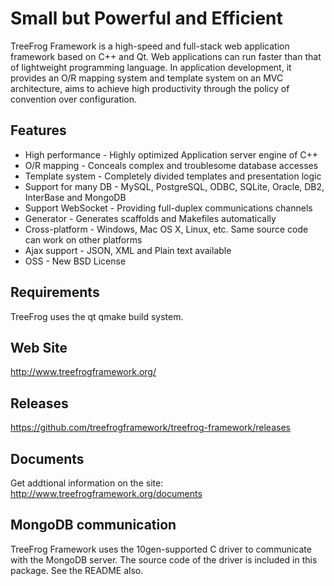 Small but Powerful and Efficient
================================

TreeFrog Framework is a high-speed and full-stack web application framework
based on C++ and Qt. Web applications can run faster than that of lightweight
programming language. In application development, it provides an O/R mapping
system and template system on an MVC architecture, aims to achieve high
productivity through the policy of convention over configuration.

Features
--------
 * High performance  - Highly optimized Application server engine of C++
 * O/R mapping  - Conceals complex and troublesome database accesses
 * Template system  - Completely divided templates and presentation logic
 * Support for many DB  - MySQL, PostgreSQL, ODBC, SQLite, Oracle, DB2,
                          InterBase and MongoDB
 * Support WebSocket  - Providing full-duplex communications channels
 * Generator  - Generates scaffolds and Makefiles automatically
 * Cross-platform  - Windows, Mac OS X, Linux, etc.  Same source code can
                     work on other platforms
 * Ajax support  - JSON, XML and Plain text available
 * OSS  - New BSD License

Requirements
------------
TreeFrog uses the qt qmake build system.

Web Site
--------
 http://www.treefrogframework.org/

Releases
--------
 https://github.com/treefrogframework/treefrog-framework/releases

Documents
---------
 Get addtional information on the site:
 http://www.treefrogframework.org/documents

MongoDB communication
---------------------
TreeFrog Framework uses the 10gen-supported C driver to communicate with the
MongoDB server. The source code of the driver is included in this package.
See the README also.
